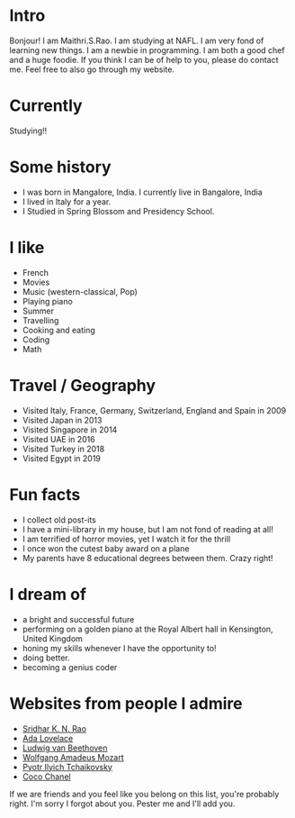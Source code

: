 
# Intro

Bonjour! I am Maithri.S.Rao. I am studying at NAFL. I am very fond of learning new things. I am a newbie in programming. I am both a good chef and a huge foodie. If you think I can be of help to you, please do contact me. Feel free to also go through my website.

# Currently

Studying!!

# Some history

- I was born in Mangalore, India. I currently live in Bangalore, India
- I lived in Italy for a year.
- I Studied in Spring Blossom and Presidency School.

# I like

- French
- Movies
- Music (western-classical, Pop)
- Playing piano
- Summer
- Travelling
- Cooking and eating
- Coding
- Math


# Travel / Geography

- Visited Italy, France, Germany, Switzerland, England and Spain in 2009
- Visited Japan in 2013
- Visited Singapore in 2014
- Visited UAE in 2016
- Visited Turkey in 2018
- Visited Egypt in 2019

# Fun facts

- I collect old post-its
- I have a mini-library in my house, but I am not fond of reading at all!
- I am terrified of horror movies, yet I watch it for the thrill
- I once won the cutest baby award on a plane
- My parents have 8 educational degrees between them. Crazy right!

# I dream of

- a bright and successful future
- performing on a golden piano at the Royal Albert hall in Kensington, United Kingdom
- honing my skills whenever I have the opportunity to!
- doing better.
- becoming a genius coder

# Websites from people I admire

- [Sridhar K. N. Rao](https://www.theraos.in/)
- [Ada Lovelace](https://en.wikipedia.org/wiki/Ada_Lovelace)
- [Ludwig van Beethoven](https://en.wikipedia.org/wiki/Ludwig_van_Beethoven)
- [Wolfgang Amadeus Mozart](https://en.wikipedia.org/wiki/Wolfgang_Amadeus_Mozart)
- [Pyotr Ilyich Tchaikovsky](https://en.wikipedia.org/wiki/Pyotr_Ilyich_Tchaikovsky)
- [Coco Chanel](https://en.wikipedia.org/wiki/Coco_Chanel)




If we are friends and you feel like you belong on this list, you're probably right. I'm sorry I forgot about you. Pester me and I'll add you.
